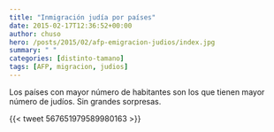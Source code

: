 ```yaml
---
title: "Inmigración judía por países"
date: 2015-02-17T12:36:52+00:00
author: chuso
hero: /posts/2015/02/afp-emigracion-judios/index.jpg
summary: " "
categories: [distinto-tamano]
tags: [AFP, migracion, judios]
---
```

Los países con mayor número de habitantes son los que tienen mayor número de judíos. Sin grandes sorpresas.

{{< tweet 567651979589980163 >}}
